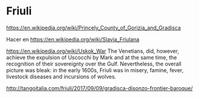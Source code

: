 # Friuli

https://en.wikipedia.org/wiki/Princely_County_of_Gorizia_and_Gradisca

Hacer en https://en.wikipedia.org/wiki/Slavia_Friulana


https://en.wikipedia.org/wiki/Uskok_War
The Venetians, did, however, achieve the expulsion of Uscocchi by Mark and at the same time, the recognition of their sovereignty over the Gulf. Nevertheless, the overall picture was bleak: in the early 1600s, Friuli was in misery, famine, fever, livestock diseases and incursions of wolves.


http://tangoitalia.com/friuli/2017/09/09/gradisca-disonzo-frontier-baroque/
